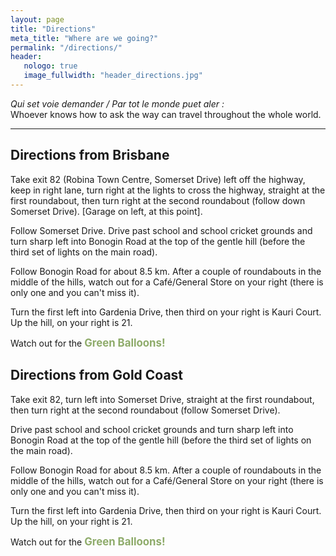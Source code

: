 ```yaml
---
layout: page
title: "Directions"
meta_title: "Where are we going?"
permalink: "/directions/"
header:
   nologo: true
   image_fullwidth: "header_directions.jpg"
---
```

_Qui set voie demander / Par tot le monde puet aler :_  
Whoever knows how to ask the way can travel throughout the whole world.

----

## Directions from Brisbane

Take exit 82 (Robina Town Centre, Somerset Drive) left off the highway, keep in right lane, turn right at the lights to cross the highway, straight at the first roundabout, then turn right at the second roundabout (follow down Somerset Drive). \[Garage on left, at this point\].

Follow Somerset Drive. Drive past school and school cricket grounds and turn sharp left into Bonogin Road at the top of the gentle hill (before the third set of lights on the main road).

Follow Bonogin Road for about 8.5 km. After a couple of roundabouts in the middle of the hills, watch out for a Café/General Store on your right (there is only one and you can't miss it).

Turn the first left into Gardenia Drive, then third on your right is Kauri Court. Up the hill, on your right is 21.

Watch out for the <span style="font-weight: bold; font-size: larger; color: #8EAB6A">Green Balloons!</span>

## Directions from Gold Coast

Take exit 82, turn left into Somerset Drive, straight at the first roundabout, then turn right at the second roundabout (follow Somerset Drive).

Drive past school and school cricket grounds and turn sharp left into Bonogin Road at the top of the gentle hill (before the third set of lights on the main road).

Follow Bonogin Road for about 8.5 km. After a couple of roundabouts in the middle of the hills, watch out for a Café/General Store on your right (there is only one and you can't miss it).

Turn the first left into Gardenia Drive, then third on your right is Kauri Court. Up the hill, on your right is 21.

Watch out for the <span style="font-weight: bold; font-size: larger; color: #8EAB6A">Green Balloons!</span>
